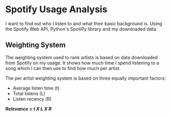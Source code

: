 # Spotify Usage Analysis

I want to find out who I listen to and what their basic background is. Using the Spotify Web API, Python's SpotiPy library and my downloaded data.

## Weighting System
The weighting system used to rank artists is based on data downloaded from Spotify on my usage. It shows how much time I spend listening to a song which I can then use to find how much per artist. 

The per artist weighting system is based on three equally important factors: 
- Average listen time (t)
- Total listens (L)
- Listen recency (R)

***Relevance = t X L X R***
